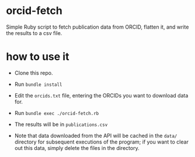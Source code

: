
# orcid-fetch

Simple Ruby script to fetch publication data from ORCID, flatten it, and write the results to a csv file.

# how to use it

- Clone this repo.

- Run `bundle install`

- Edit the `orcids.txt` file, entering the ORCIDs you want to download data for.

- Run `bundle exec ./orcid-fetch.rb` 

- The results will be in `publications.csv`

- Note that data downloaded from the API will be cached in the `data/`
  directory for subsequent executions of the program; if you want to
  clear out this data, simply delete the files in the directory.
